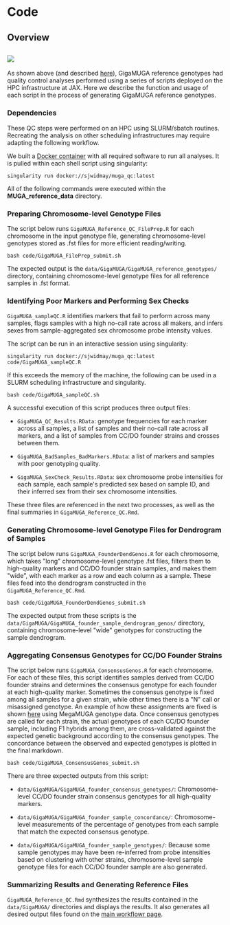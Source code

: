 # Code

## Overview

## ![](images/readme_diagram.png)

As shown above (and described [here](https://github.com/sam-widmayer/MUGA_reference_data/blob/main/README.md)), GigaMUGA reference genotypes had quality control analyses performed using a series of scripts deployed on the HPC infrastructure at JAX. Here we describe the function and usage of each script in the process of generating GigaMUGA reference genotypes.

### Dependencies

These QC steps were performed on an HPC using SLURM/sbatch routines. Recreating the analysis on other scheduling infrastructures may require adapting the following workflow.

We built a [Docker container](https://hub.docker.com/repository/docker/sjwidmay/muga_qc) with all required software to run all analyses. It is pulled within each shell script using singularity:

```{bash}
singularity run docker://sjwidmay/muga_qc:latest
```

All of the following commands were executed within the **MUGA_reference_data** directory.

### Preparing Chromosome-level Genotype Files

The script below runs `GigaMUGA_Reference_QC_FilePrep.R` for each chromosome in the input genotype file, generating chromosome-level genotypes stored as .fst files for more efficient reading/writing.

```{bash}
bash code/GigaMUGA_FilePrep_submit.sh
```

The expected output is the `data/GigaMUGA/GigaMUGA_reference_genotypes/` directory, containing chromosome-level genotype files for all reference samples in .fst format.

### Identifying Poor Markers and Performing Sex Checks

`GigaMUGA_sampleQC.R` identifies markers that fail to perform across many samples, flags samples with a high no-call rate across all makers, and infers sexes from sample-aggregated sex chromosome probe intensity values.

The script can be run in an interactive session using singularity:

```{bash}
singularity run docker://sjwidmay/muga_qc:latest code/GigaMUGA_sampleQC.R
```

If this exceeds the memory of the machine, the following can be used in a SLURM scheduling infrastructure and singularity.

```{bash}
bash code/GigaMUGA_sampleQC.sh
```

A successful execution of this script produces three output files:

-   `GigaMUGA_QC_Results.RData`: genotype frequencies for each marker across all samples, a list of samples and their no-call rate across all markers, and a list of samples from CC/DO founder strains and crosses between them.

-   `GigaMUGA_BadSamples_BadMarkers.RData`: a list of markers and samples with poor genotyping quality.

-   `GigaMUGA_SexCheck_Results.RData`: sex chromosome probe intensities for each sample, each sample's predicted sex based on sample ID, and their inferred sex from their sex chromosome intensities.

These three files are referenced in the next two processes, as well as the final summaries in `GigaMUGA_Reference_QC.Rmd`.

### Generating Chromosome-level Genotype Files for Dendrogram of Samples

The script below runs `GigaMUGA_FounderDendGenos.R` for each chromosome, which takes "long" chromosome-level genotype .fst files, filters them to high-quality markers and CC/DO founder strain samples, and makes them "wide", with each marker as a row and each column as a sample. These files feed into the dendrogram constructed in the `GigaMUGA_Reference_QC.Rmd`.

```{bash}
bash code/GigaMUGA_FounderDendGenos_submit.sh
```

The expected output from these scripts is the `data/GigaMUGA/GigaMUGA_founder_sample_dendrogram_genos/` directory, containing chromosome-level "wide" genotypes for constructing the sample dendrogram.

### Aggregating Consensus Genotypes for CC/DO Founder Strains

The script below runs `GigaMUGA_ConsensusGenos.R` for each chromosome. For each of these files, this script identifies samples derived from CC/DO founder strains and determines the consensus genotype for each founder at each high-quality marker. Sometimes the consensus genotype is fixed among all samples for a given strain, while other times there is a "N" call or misassigned genotype. An example of how these assignments are fixed is shown [here](https://sam-widmayer.github.io/MUGA_reference_data/MegaMUGA_Reference_QC.html#Validating_reference_sample_genetic_backgrounds) using MegaMUGA genotype data. Once consensus genotypes are called for each strain, the actual genotypes of each CC/DO founder sample, including F1 hybrids among them, are cross-validated against the expected genetic background according to the consensus genotypes. The concordance between the observed and expected genotypes is plotted in the final markdown.

```{bash}
bash code/GigaMUGA_ConsensusGenos_submit.sh
```

There are three expected outputs from this script:

-   `data/GigaMUGA/GigaMUGA_founder_consensus_genotypes/`: Chromosome-level CC/DO founder strain consensus genotypes for all high-quality markers.

-   `data/GigaMUGA/GigaMUGA_founder_sample_concordance/`: Chromosome-level measurements of the percentage of genotypes from each sample that match the expected consensus genotype.

-   `data/GigaMUGA/GigaMUGA_founder_sample_genotypes/`: Because some sample genotypes may have been re-inferred from probe intensities based on clustering with other strains, chromosome-level sample genotype files for each CC/DO founder sample are also generated.

### Summarizing Results and Generating Reference Files

`GigaMUGA_Reference_QC.Rmd` synthesizes the results contained in the `data/GigaMUGA/` directories and displays the results. It also generates all desired output files found on the [main workflowr page](https://sam-widmayer.github.io/MUGA_reference_data/index.html).
